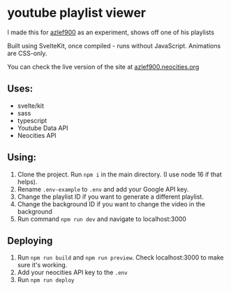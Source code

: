 # youtube playlist viewer

I made this for [azlef900](https://www.youtube.com/channel/UCkZjdCdkmeF2ebOGHQOF1gA) as an experiment, shows off one of his playlists

Built using SvelteKit, once compiled - runs without JavaScript. Animations are CSS-only.

You can check the live version of the site at [azlef900.neocities.org](https://azlef900.neocities.org/)

## Uses:

- svelte/kit
- sass
- typescript
- Youtube Data API
- Neocities API

## Using:

1. Clone the project. Run `npm i` in the main directory. (I use node 16 if that helps).
2. Rename `.env-example` to `.env` and add your Google API key.
3. Change the playlist ID if you want to generate a different playlist.
4. Change the background ID if you want to change the video in the background
5. Run command `npm run dev` and navigate to localhost:3000

## Deploying

1. Run `npm run build` and `npm run preview`. Check localhost:3000 to make sure it's working.
2. Add your neocities API key to the `.env`
3. Run `npm run deploy`
